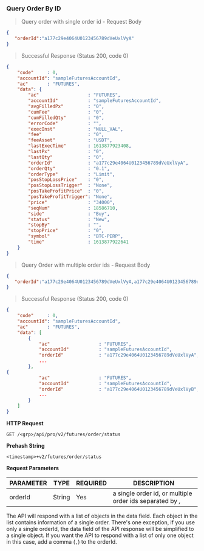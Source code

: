 ### Query Order By ID

> Query order with single order id - Request Body

```json
{
   "orderId":"a177c29e4064U0123456789dVeUxlVyA"
}
```

> Successful Response (Status 200, code 0)

```json
{
    "code"     : 0,
    "accountId": "sampleFuturesAccountId",
    "ac"       : "FUTURES",
    "data": {
        "ac"                  : "FUTURES",
        "accountId"           : "sampleFuturesAccountId",
        "avgFilledPx"         : "0",
        "cumFee"              : "0",
        "cumFilledQty"        : "0",
        "errorCode"           : "",
        "execInst"            : "NULL_VAL",
        "fee"                 : "0",
        "feeAsset"            : "USDT",
        "lastExecTime"        : 1613877923408,
        "lastPx"              : "0",
        "lastQty"             : "0",
        "orderId"             : "a177c29e4064U0123456789dVeUxlVyA",
        "orderQty"            : "0.1",
        "orderType"           : "Limit",
        "posStopLossPrice"    : "0",
        "posStopLossTrigger"  : "None",
        "posTakeProfitPrice"  : "0",
        "posTakeProfitTrigger": "None",
        "price"               : "34000",
        "seqNum"              : 18586710,
        "side"                : "Buy",
        "status"              : "New",
        "stopBy"              : "",
        "stopPrice"           : "0",
        "symbol"              : "BTC-PERP",
        "time"                : 1613877922641
    }
}
```
> Query Order with multiple order ids - Request Body

```json
{
   "orderId":"a177c29e4064U0123456789dVeUxlVyA,a177c29e4064U0123456789dVeUxlVyB"
}
```

>  Successful Response (Status 200, code 0)

```json
{
    "code"     : 0,
    "accountId": "sampleFuturesAccountId",
    "ac"       : "FUTURES",
    "data": [
        {
            "ac"                  : "FUTURES",
            "accountId"           : "sampleFuturesAccountId",
            "orderId"             : "a177c29e4064U0123456789dVeUxlVyA",
            ...
        },
{
            "ac"                  : "FUTURES",
            "accountId"           : "sampleFuturesAccountId",
            "orderId"             : "a177c29e4064U0123456789dVeUxlVyB",
            ...
        }
    ]
}
```

**HTTP Request**

`GET /<grp>/api/pro/v2/futures/order/status`

**Prehash String**

`<timestamp>+v2/futures/order/status`

**Request Parameters**

PARAMETER | TYPE      | REQUIRED | DESCRIPTION
--------- |---------- | -------- | ---------------
orderId   | String    | Yes      | a single order id, or multiple order ids separated by *,*

The API will respond with a list of objects in the data field. Each object in the list contains information of a single order. There's one exception, if you use only a single orderId, the data field of the API response will be simplified to a single object. If you want the API to respond with a list of only one object in this case, add a comma (`,`) to the orderId.

